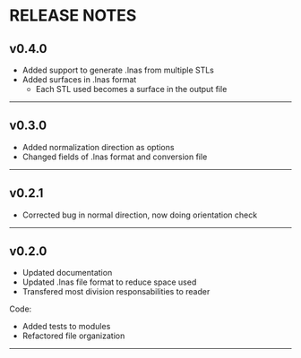 # RELEASE NOTES

## v0.4.0

- Added support to generate .lnas from multiple STLs
- Added surfaces in .lnas format
  - Each STL used becomes a surface in the output file

------------------------------------------------------------------------------

## v0.3.0

- Added normalization direction as options
- Changed fields of .lnas format and conversion file

------------------------------------------------------------------------------

## v0.2.1

- Corrected bug in normal direction, now doing orientation check

------------------------------------------------------------------------------

## v0.2.0

- Updated documentation
- Updated .lnas file format to reduce space used
- Transfered most division responsabilities to reader

Code:

- Added tests to modules
- Refactored file organization

------------------------------------------------------------------------------